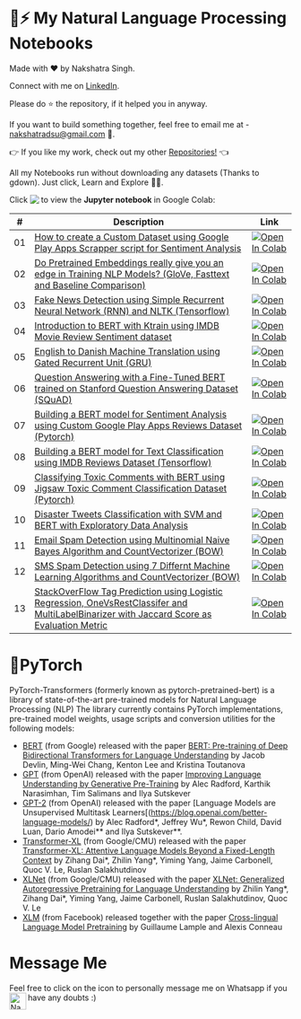 # 🤖⚡ My Natural Language Processing Notebooks

Made with ❤️ by Nakshatra Singh.

Connect with me on [LinkedIn](https://www.linkedin.com/in/nakshatrasinghh/).

Please do ⭐ the repository, if it helped you in anyway.

If you want to build something together, feel free to email me at - nakshatradsu@gmail.com 📧.

👉 If you like my work, check out my other [Repositories!](https://github.com/nakshatrasinghh?tab=repositories) 👈

All my Notebooks run without downloading any datasets (Thanks to gdown). Just click, Learn and Explore 🔭🤗.

Click <img src="https://colab.research.google.com/assets/colab-badge.svg" align="top"> to view the **Jupyter notebook** in Google Colab:

\# | Description | Link
--- | --- | ---
01 | [How to create a Custom Dataset using Google Play Apps Scrapper script for Sentiment Analysis](https://github.com/nakshatrasinghh/Natural-Language-Processing/blob/master/Custom_Dataset_Sentiment.ipynb) | [![Open In Colab](https://colab.research.google.com/assets/colab-badge.svg)](https://colab.research.google.com/github/nakshatrasinghh/Natural-Language-Processing/blob/master/Custom_Dataset_Sentiment.ipynb)
02 | [Do Pretrained Embeddings really give you an edge in Training NLP Models? (GloVe, Fasttext and Baseline Comparison)](https://github.com/nakshatrasinghh/Natural-Language-Processing/blob/master/Do_Embeddings_Give_You_An_Edge.ipynb) | [![Open In Colab](https://colab.research.google.com/assets/colab-badge.svg)](https://colab.research.google.com/github/nakshatrasinghh/Natural-Language-Processing/blob/master/Do_Embeddings_Give_You_An_Edge.ipynb)
03 | [Fake News Detection using Simple Recurrent Neural Network (RNN) and NLTK (Tensorflow)](https://github.com/nakshatrasinghh/Natural-Language-Processing/blob/master/Fake_News_Detection%2BRNN.ipynb) | [![Open In Colab](https://colab.research.google.com/assets/colab-badge.svg)](https://colab.research.google.com/github/nakshatrasinghh/Natural-Language-Processing/blob/master/Fake_News_Detection%2BRNN.ipynb)
04 | [Introduction to BERT with Ktrain using IMDB Movie Review Sentiment dataset](https://github.com/nakshatrasinghh/Natural-Language-Processing/blob/master/KTrain%2BBERT.ipynb) | [![Open In Colab](https://colab.research.google.com/assets/colab-badge.svg)](https://colab.research.google.com/github/nakshatrasinghh/Natural-Language-Processing/blob/master/KTrain%2BBERT.ipynb)
05 | [English to Danish Machine Translation using Gated Recurrent Unit (GRU)](https://github.com/nakshatrasinghh/Natural-Language-Processing/blob/master/Machine_Translation_using_GRUs.ipynb) | [![Open In Colab](https://colab.research.google.com/assets/colab-badge.svg)](https://colab.research.google.com/github/nakshatrasinghh/Natural-Language-Processing/blob/master/Machine_Translation_using_GRUs.ipynb)
06 | [Question Answering with a Fine-Tuned BERT trained on Stanford Question Answering Dataset (SQuAD)](https://github.com/nakshatrasinghh/Natural-Language-Processing/blob/master/Question_Answering_with_BERT.ipynb) | [![Open In Colab](https://colab.research.google.com/assets/colab-badge.svg)](https://colab.research.google.com/github/nakshatrasinghh/Natural-Language-Processing/blob/master/Question_Answering_with_BERT.ipynb)
07 | [Building a BERT model for Sentiment Analysis using Custom Google Play Apps Reviews Dataset (Pytorch)](https://github.com/nakshatrasinghh/Natural-Language-Processing/blob/master/Sentiment_Analysis_with_BERT.ipynb) | [![Open In Colab](https://colab.research.google.com/assets/colab-badge.svg)](https://colab.research.google.com/github/nakshatrasinghh/Natural-Language-Processing/blob/master/Sentiment_Analysis_with_BERT.ipynb)
08 | [Building a BERT model for Text Classification using IMDB Reviews Dataset (Tensorflow)](https://github.com/nakshatrasinghh/Natural-Language-Processing/blob/master/Text_Classification_BERT%2BTF.ipynb) | [![Open In Colab](https://colab.research.google.com/assets/colab-badge.svg)](https://colab.research.google.com/github/nakshatrasinghh/Natural-Language-Processing/blob/master/Text_Classification_BERT%2BTF.ipynb)
09 | [Classifying Toxic Comments with BERT using Jigsaw Toxic Comment Classification Dataset (Pytorch)](https://github.com/nakshatrasinghh/Natural-Language-Processing/blob/master/Toxic_Comment_Classification%2BBERT.ipynb) | [![Open In Colab](https://colab.research.google.com/assets/colab-badge.svg)](https://colab.research.google.com/github/nakshatrasinghh/Natural-Language-Processing/blob/master/Toxic_Comment_Classification%2BBERT.ipynb)
10 | [Disaster Tweets Classification with SVM and BERT with Exploratory Data Analysis](https://github.com/nakshatrasinghh/Natural-Language-Processing/blob/master/Disaster_Tweets_Classification_with_SVM_and_BERT.ipynb) | [![Open In Colab](https://colab.research.google.com/assets/colab-badge.svg)](https://colab.research.google.com/github/nakshatrasinghh/Natural-Language-Processing/blob/master/Disaster_Tweets_Classification_with_SVM_and_BERT.ipynb)
11 | [Email Spam Detection using Multinomial Naive Bayes Algorithm and CountVectorizer (BOW)](https://github.com/nakshatrasinghh/Natural-Language-Processing/blob/master/Email_Spam_Detection.ipynb) | [![Open In Colab](https://colab.research.google.com/assets/colab-badge.svg)](https://colab.research.google.com/github/nakshatrasinghh/Natural-Language-Processing/blob/master/Email_Spam_Detection.ipynb)
12 | [SMS Spam Detection using 7 Differnt Machine Learning Algorithms and CountVectorizer (BOW)](https://github.com/nakshatrasinghh/Natural-Language-Processing/blob/master/Spam_Detection_with_7_ML_Algorithms.ipynb) | [![Open In Colab](https://colab.research.google.com/assets/colab-badge.svg)](https://colab.research.google.com/github/nakshatrasinghh/Natural-Language-Processing/blob/master/Spam_Detection_with_7_ML_Algorithms.ipynb)
13 | [StackOverFlow Tag Prediction using Logistic Regression, OneVsRestClassifer and MultiLabelBinarizer with Jaccard Score as Evaluation Metric](https://github.com/nakshatrasinghh/Natural-Language-Processing/blob/master/Multi_Label_Text_Classification.ipynb) | [![Open In Colab](https://colab.research.google.com/assets/colab-badge.svg)](https://colab.research.google.com/github/nakshatrasinghh/Natural-Language-Processing/blob/master/Multi_Label_Text_Classification.ipynb)


# 👾PyTorch
PyTorch-Transformers (formerly known as pytorch-pretrained-bert) is a library of state-of-the-art pre-trained models for Natural Language Processing (NLP)
The library currently contains PyTorch implementations, pre-trained model weights, usage scripts and conversion utilities for the following models:
- [BERT](https://github.com/google-research/bert) (from Google) released with the paper [BERT: Pre-training of Deep Bidirectional Transformers for Language Understanding](https://arxiv.org/abs/1810.04805) by Jacob Devlin, Ming-Wei Chang, Kenton Lee and Kristina Toutanova
- [GPT](https://github.com/openai/finetune-transformer-lm) (from OpenAI) released with the paper [Improving Language Understanding by Generative Pre-Training](https://blog.openai.com/language-unsupervised/) by Alec Radford, Karthik Narasimhan, Tim Salimans and Ilya Sutskever
- [GPT-2](https://blog.openai.com/better-language-models/) (from OpenAI) released with the paper [Language Models are Unsupervised Multitask Learners[(https://blog.openai.com/better-language-models/) by Alec Radford*, Jeffrey Wu*, Rewon Child, David Luan, Dario Amodei** and Ilya Sutskever**.
- [Transformer-XL](https://github.com/kimiyoung/transformer-xl) (from Google/CMU) released with the paper [Transformer-XL: Attentive Language Models Beyond a Fixed-Length Context](https://arxiv.org/abs/1901.02860) by Zihang Dai*, Zhilin Yang*, Yiming Yang, Jaime Carbonell, Quoc V. Le, Ruslan Salakhutdinov
- [XLNet](https://github.com/zihangdai/xlnet/) (from Google/CMU) released with the paper [XLNet: Generalized Autoregressive Pretraining for Language Understanding](https://arxiv.org/abs/1906.08237) by Zhilin Yang*, Zihang Dai*, Yiming Yang, Jaime Carbonell, Ruslan Salakhutdinov, Quoc V. Le
- [XLM](https://github.com/facebookresearch/XLM/) (from Facebook) released together with the paper [Cross-lingual Language Model Pretraining](https://arxiv.org/abs/1901.07291) by Guillaume Lample and Alexis Conneau
![]()

# Message Me
Feel free to click on the icon to personally message me on Whatsapp if you have any doubts :)
</a>
<a href="https://wa.link/8bt67v">
  <img align="left" alt="Nakshatra's Whatsapp" width="30px" src="https://image.flaticon.com/icons/svg/785/785767.svg" />
</a>
